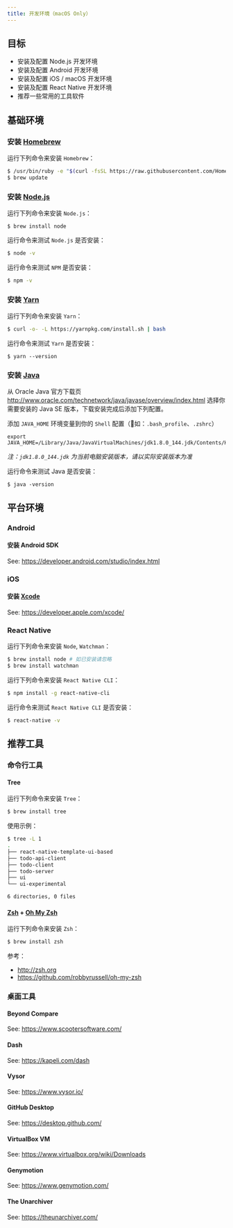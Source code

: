 ```yaml
---
title: 开发环境（macOS Only）
---
```


## 目标

- 安装及配置 Node.js 开发环境
- 安装及配置 Android 开发环境
- 安装及配置 iOS / macOS 开发环境
- 安装及配置 React Native 开发环境
- 推荐一些常用的工具软件

## 基础环境

### 安装 [Homebrew](https://brew.sh)

运行下列命令来安装 `Homebrew`：
```bash
$ /usr/bin/ruby -e "$(curl -fsSL https://raw.githubusercontent.com/Homebrew/install/master/install)"
$ brew update
```

### 安装 [Node.js](https://nodejs.org)

运行下列命令来安装 `Node.js`：

```
$ brew install node
```

运行命令来测试 `Node.js` 是否安装：

```bash
$ node -v
```

运行命令来测试 `NPM` 是否安装：
```bash
$ npm -v
```

### 安装 [Yarn](https://yarnpkg.com/zh-Hans/)

运行下列命令来安装 `Yarn`：

```bash
$ curl -o- -L https://yarnpkg.com/install.sh | bash
```

运行命令来测试 `Yarn` 是否安装：

```
$ yarn --version
```

### 安装 [Java](http://www.oracle.com/technetwork/java/javase/overview/index.html)

从 Oracle Java 官方下载页 http://www.oracle.com/technetwork/java/javase/overview/index.html 选择你需要安装的 Java SE 版本，下载安装完成后添加下列配置。

添加 `JAVA_HOME` 环境变量到你的 `Shell` 配置（如：`.bash_profile`、`.zshrc`）

```
export JAVA_HOME=/Library/Java/JavaVirtualMachines/jdk1.8.0_144.jdk/Contents/Home
```

*注：`jdk1.8.0_144.jdk` 为当前电脑安装版本，请以实际安装版本为准*

运行命令来测试 Java 是否安装：
```
$ java -version
```

## 平台环境

### Android

#### 安装 Android SDK

See: https://developer.android.com/studio/index.html

### iOS

#### 安装 [Xcode](https://itunes.apple.com/cn/app/xcode/id497799835?mt=12)

See: https://developer.apple.com/xcode/

### React Native

运行下列命令来安装 `Node`, `Watchman`：
```bash
$ brew install node # 如已安装请忽略
$ brew install watchman
```

运行下列命令来安装 `React Native CLI`：
```bash
$ npm install -g react-native-cli
```

运行命令来测试 `React Native CLI` 是否安装：
```bash
$ react-native -v
```

## 推荐工具

### 命令行工具

#### Tree

运行下列命令来安装 `Tree`：
```bash
$ brew install tree
```

使用示例：
```bash
$ tree -L 1
.
├── react-native-template-ui-based
├── todo-api-client
├── todo-client
├── todo-server
├── ui
└── ui-experimental

6 directories, 0 files
```

#### [Zsh](http://zsh.org) + [Oh My Zsh](http://ohmyz.sh/)

运行下列命令来安装 `Zsh`：

```bash
$ brew install zsh
```

参考：
- http://zsh.org
- https://github.com/robbyrussell/oh-my-zsh

### 桌面工具

#### Beyond Compare

See: https://www.scootersoftware.com/

#### Dash

See: https://kapeli.com/dash

#### Vysor

See: https://www.vysor.io/

#### GitHub Desktop

See: https://desktop.github.com/

#### VirtualBox VM

See: https://www.virtualbox.org/wiki/Downloads

#### Genymotion

See: https://www.genymotion.com/

#### The Unarchiver

See: https://theunarchiver.com/
